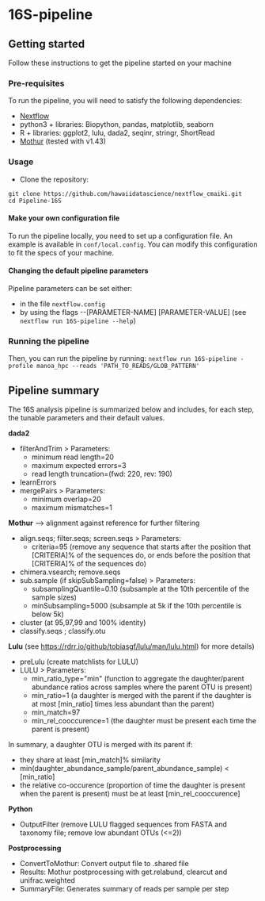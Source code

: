 # 16S-pipeline

## Getting started

Follow these instructions to get the pipeline started on your machine

### Pre-requisites

To run the pipeline, you will need to satisfy the following dependencies:

- [Nextflow](https://www.nextflow.io/docs/latest/getstarted.html)
- python3 + libraries: Biopython, pandas, matplotlib, seaborn
- R + libraries: ggplot2, lulu, dada2, seqinr, stringr, ShortRead
- [Mothur](https://github.com/mothur/mothur) (tested with v1.43) 

### Usage

- Clone the repository:
```
git clone https://github.com/hawaiidatascience/nextflow_cmaiki.git
cd Pipeline-16S
```

#### Make your own configuration file
To run the pipeline locally, you need to set up a configuration file. An example is available in `conf/local.config`.
You can modify this configuration to fit the specs of your machine.

#### Changing the default pipeline parameters

Pipeline parameters can be set either:
- in the file `nextflow.config`
- by using the flags --[PARAMETER-NAME] [PARAMETER-VALUE] (see `nextflow run 16S-pipeline --help`)

### Running the pipeline

Then, you can run the pipeline by running:
`nextflow run 16S-pipeline -profile manoa_hpc --reads 'PATH_TO_READS/GLOB_PATTERN'`

## Pipeline summary

The 16S analysis pipeline is summarized below and includes, for each step, the tunable parameters and their default values.

**dada2**
- filterAndTrim > Parameters: 
  - minimum read length=20
  - maximum expected errors=3
  - read length truncation=(fwd: 220, rev: 190)
- learnErrors
- mergePairs > Parameters: 
  - minimum overlap=20
  - maximum mismatches=1

**Mothur**
--> alignment against reference for further filtering
- align.seqs; filter.seqs; screen.seqs > Parameters: 
  - criteria=95 (remove any sequence that starts after the position that [CRITERIA]% of the sequences do, or ends before the position that [CRITERIA]% of the sequences do)
- chimera.vsearch; remove.seqs
- sub.sample (if skipSubSampling=false) > Parameters: 
  - subsamplingQuantile=0.10 (subsample at the 10th percentile of the sample sizes)
  - minSubsampling=5000 (subsample at 5k if the 10th percentile is below 5k)
- cluster (at 95,97,99 and 100% identity)
- classify.seqs ; classify.otu 

**Lulu** (see https://rdrr.io/github/tobiasgf/lulu/man/lulu.html) for more details)
- preLulu (create matchlists for LULU)
- LULU > Parameters: 
  - min\_ratio\_type="min" (function to aggregate the daughter/parent abundance ratios across samples where the parent OTU is present)
  - min\_ratio=1 (a daughter is merged with the parent if the daughter is at most [min\_ratio] times less abundant than the parent)
  - min\_match=97
  - min\_rel\_cooccurence=1 (the daughter must be present each time the parent is present)

In summary, a daughter OTU is merged with its parent if:
* they share at least [min\_match]% similarity
* min(daughter\_abundance\_sample/parent\_abundance\_sample) < [min\_ratio]
* the relative co-occurence (proportion of time the daughter is present when the parent is present) must be at least [min\_rel\_cooccurence] 

**Python**
- OutputFilter (remove LULU flagged sequences from FASTA and taxonomy file; remove low abundant OTUs (<=2))

**Postprocessing**
- ConvertToMothur: Convert output file to .shared file
- Results: Mothur postprocessing with get.relabund, clearcut and unifrac.weighted
- SummaryFile: Generates summary of reads per sample per step

